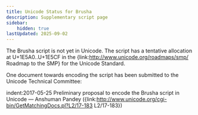 ```yaml
---
title: Unicode Status for Brusha
description: Supplementary script page
sidebar:
    hidden: true
lastUpdated: 2025-09-02
---
```


The Brusha script is not yet in Unicode. The script has a tentative allocation at U+1E5A0..U+1E5CF in the {link:http://www.unicode.org/roadmaps/smp/ Roadmap to the SMP} for the Unicode Standard.

[comment]: # (end of intro)

[comment]: # (start of blocks)



[comment]: # (end of blocks)

[comment]: # (start of chars)



[comment]: # (end of chars)

[comment]: # (start of rest)

One document towards encoding the script has been submitted to the Unicode Technical Committee:

indent:2017-05-25 Preliminary proposal to encode the Brusha script in Unicode — Anshuman Pandey ({link:http://www.unicode.org/cgi-bin/GetMatchingDocs.pl?L2/17-183 L2/17-183})
